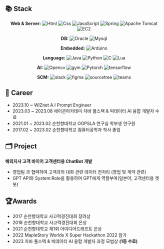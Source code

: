 ## 📚 Stack

<div align=center> 
  
**Web & Server:**
<img alt="Html" src ="https://img.shields.io/badge/HTML5-E34F26.svg?&style=flat-square&logo=HTML5&logoColor=white"/> 
<img alt="Css" src ="https://img.shields.io/badge/CSS3-1572B6.svg?&style=flat-square&logo=CSS3&logoColor=white"/>
<img alt="JavaScript" src ="https://img.shields.io/badge/JavaScript-F7DF1E.svg?&style=flat-square&logo=JavaScript&logoColor=white"/> 
<img alt="Spring" src ="https://img.shields.io/badge/Spring-6DB33F.svg?&style=flat-square&logo=Spring&logoColor=white"/> 
<img alt="Apache Tomcat" src ="https://img.shields.io/badge/Tomcat-F8DC75.svg?&style=flat-square&logo=apachetomcat&logoColor=white"/> 
<img alt="EC2" src ="https://img.shields.io/badge/Amazon EC2-FF9900.svg?&style=flat-square&logo=amazonec2&logoColor=white"/> 


**DB:**
<img alt="Oracle" src ="https://img.shields.io/badge/Oracle-F80000.svg?&style=flat-square&logo=Oracle&logoColor=white"/>
<img alt="Mysql " src="https://img.shields.io/badge/mysql-4479A1?style=flat-square&logo=mysql&logoColor=white"/> 

**Embedded:**
<img alt="Arduino" src="https://img.shields.io/badge/Arduino-00979D?style=flat-square&logo=Arduino&logoColor=white"/>

**Language:**
<img alt="Java" src ="https://img.shields.io/badge/Java-F72F1E.svg?&style=flat-square&logo=Java&logoColor=black"/> 
<img alt="Python" src ="https://img.shields.io/badge/Python-3776AB.svg?&style=flat-square&logo=Python&logoColor=white"/> 
<img alt="C" src ="https://img.shields.io/badge/C-A8B9CC.svg?&style=flat-square&logo=C&logoColor=white"/>
<img alt="Lua" src ="https://img.shields.io/badge/Lua-2C2D72.svg?&style=flat-square&logo=Lua&logoColor=white"/>

**AI:**
<img alt="Opencv" src ="https://img.shields.io/badge/opencv-5C3EE8.svg?&style=flat-square&logo=opencv&logoColor=white"/>
<img alt="gym" src ="https://img.shields.io/badge/gym-0081A5.svg?&style=flat-square&logo=openaigym&logoColor=white"/>
<img alt="Pytorch" src ="https://img.shields.io/badge/Pytorch-EE4C2C.svg?&style=flat-square&logo=Pytorch&logoColor=white"/>
<img alt="tensorflow" src ="https://img.shields.io/badge/tensorflow-FF6F00.svg?&style=flat-square&logo=tensorflow&logoColor=white"/>

**SCM:**
<img alt="slack" src ="https://img.shields.io/badge/slack-4A154B.svg?&style=flat-square&logo=slack&logoColor=white"/>
<img alt="figma" src ="https://img.shields.io/badge/figma-F24E1E.svg?&style=flat-square&logo=figma&logoColor=white"/>
<img alt="sourcetree" src ="https://img.shields.io/badge/sourcetree-0052CC.svg?&style=flat-square&logo=sourcetree&logoColor=white"/>
<img alt="teams" src ="https://img.shields.io/badge/teams-6264A7.svg?&style=flat-square&logo=sourcetree&logoColor=white"/>

</div>


## 🏢 Career
  - 2023.10 ~ WIZnet A.I Prompt Engineer
  - 2023.03 ~ 2023.08 에이콘아카데미 자바 풀스택 & 빅데이터 AI 융합 개발자 수료  
  - 2021.01 ~ 2023.02 순천향대학교 OOPSLA 연구실 학부생 연구원
  - 2017.02 ~ 2023.02 순천향대학교 컴퓨터공학과 학사 졸업


## 🗂️ Project
**해외지사 고객 바이어 고객센터용 ChatBot 개발**
  - 영업팀 과 협력하여 고객과의 대화 관련 데이터 전처리 (영업 및 계약 관련)
  - GPT API와 System:Role을 활용하여 GPT에게 역할부여(일본어, 고객센터용 챗봇)


## 🏆Awards
  - 2017 순천향대학교 사고력경진대회 장려상
  - 2018 순천향대학교 사고력경진대회 은상
  - 2021 순천향대학교 제1회 아이디어드래프트 은상
  - 2022 MapleStory Worlds X Super Hackathon 2022 참가 
  - 2023 자바 풀스택 & 빅데이터 AI 융합 개발자 과정 모범상 **(1등 수료)**
